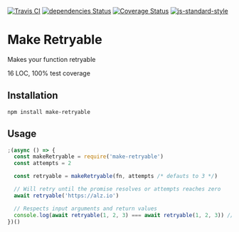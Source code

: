 [![Travis CI](https://travis-ci.org/alanclarke/make-retryable.svg?branch=master)](https://travis-ci.org/alanclarke/make-retryable)
[![dependencies Status](https://david-dm.org/alanclarke/make-retryable/status.svg)](https://david-dm.org/alanclarke/make-retryable)
[![Coverage Status](https://coveralls.io/repos/github/alanclarke/make-retryable/badge.svg?branch=master)](https://coveralls.io/github/alanclarke/make-retryable?branch=master)
[![js-standard-style](https://img.shields.io/badge/code%20style-standard-brightgreen.svg)](http://standardjs.com/)


# Make Retryable

Makes your function retryable

16 LOC, 100% test coverage


## Installation

`npm install make-retryable`

## Usage

```js
;(async () => {
  const makeRetryable = require('make-retryable')
  const attempts = 2

  const retryable = makeRetryable(fn, attempts /* defauts to 3 */)

  // Will retry until the promise resolves or attempts reaches zero
  await retryable('https://alz.io')

  // Respects input arguments and return values
  console.log(await retryable(1, 2, 3) === await retryable(1, 2, 3)) // true
})()
```
